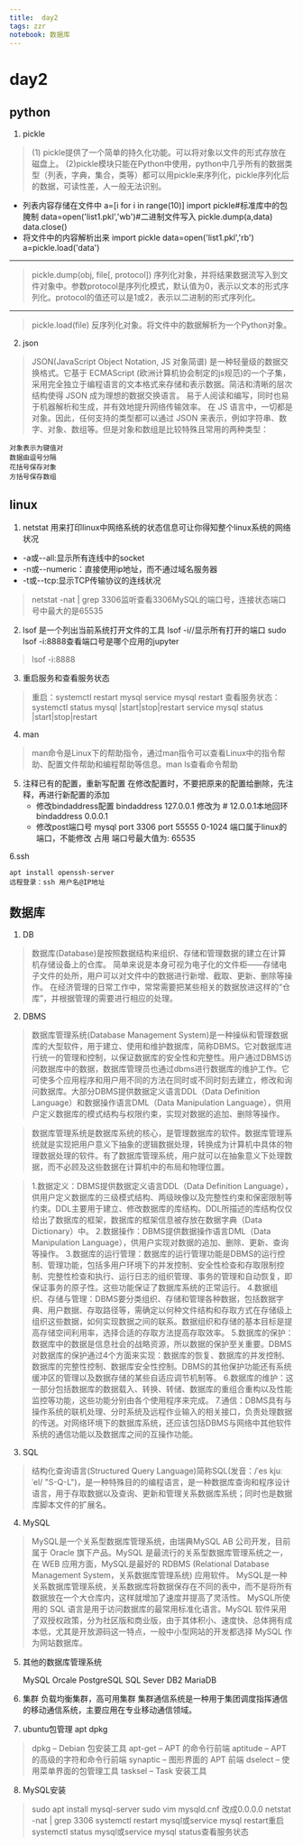 ```yaml
---
title:  day2
tags: zzr
notebook: 数据库
---
```


# day2


## python
1. pickle
>(1) pickle提供了一个简单的持久化功能。可以将对象以文件的形式存放在磁盘上。
(2)pickle模块只能在Python中使用，python中几乎所有的数据类型（列表，字典，集合，类等）都可以用pickle来序列化，pickle序列化后的数据，可读性差，人一般无法识别。

* 列表内容存储在文件中 
a=[i for i in range(10)]
import pickle#标准库中的包 腌制
data=open('list1.pkl','wb')#二进制文件写入
pickle.dump(a,data)
data.close()
* 将文件中的内容解析出来
import pickle
data=open('list1.pkl','rb')
a=pickle.load('data')
 ----------------------------------------

>pickle.dump(obj, file[, protocol])
序列化对象，并将结果数据流写入到文件对象中。参数protocol是序列化模式，默认值为0，表示以文本的形式序列化。protocol的值还可以是1或2，表示以二进制的形式序列化。

-----------------------------------------
>pickle.load(file)
反序列化对象。将文件中的数据解析为一个Python对象。
2. json
>JSON(JavaScript Object Notation, JS 对象简谱) 是一种轻量级的数据交换格式。它基于 ECMAScript (欧洲计算机协会制定的js规范)的一个子集，采用完全独立于编程语言的文本格式来存储和表示数据。简洁和清晰的层次结构使得 JSON 成为理想的数据交换语言。 易于人阅读和编写，同时也易于机器解析和生成，并有效地提升网络传输效率。
在 JS 语言中，一切都是对象。因此，任何支持的类型都可以通过 JSON 来表示，例如字符串、数字、对象、数组等。但是对象和数组是比较特殊且常用的两种类型：

    对象表示为键值对
    数据由逗号分隔
    花括号保存对象
    方括号保存数组


## linux
1. netstat
用来打印linux中网络系统的状态信息可让你得知整个linux系统的网络状况
* -a或--all:显示所有连线中的socket
* -n或--numeric：直接使用ip地址，而不通过域名服务器
* -t或--tcp:显示TCP传输协议的连线状况
>netstat -nat | grep 3306监听查看3306MySQL的端口号，连接状态端口号中最大的是65535
2. lsof
是一个列出当前系统打开文件的工具
lsof -i//显示所有打开的端口
sudo lsof -i:8888查看端口号是哪个应用的jupyter
>lsof -i:8888
3. 重启服务和查看服务状态
>重启：systemctl restart mysql
service mysql restart
查看服务状态：systemctl status mysql |start|stop|restart
>service mysql status |start|stop|restart
4. man
>man命令是Linux下的帮助指令，通过man指令可以查看Linux中的指令帮助、配置文件帮助和编程帮助等信息。man ls查看命令帮助
5. 注释已有的配置，重新写配置
在修改配置时，不要把原来的配置给删除，先注释，再进行新配置的添加
    * 修改bindaddress配置
            bindaddress 127.0.0.1 修改为 # 12.0.0.1本地回环
            bindaddress 0.0.0.1
    * 修改post端口号 mysql
            port 3306
            port 55555
            0-1024 端口属于linux的端口，不能修改 占用
            端口号最大值为: 65535

6.ssh

    apt install openssh-server
    远程登录：ssh 用户名@IP地址

## 数据库
1. DB
>数据库(Database)是按照数据结构来组织、存储和管理数据的建立在计算机存储设备上的仓库。
简单来说是本身可视为电子化的文件柜——存储电子文件的处所，用户可以对文件中的数据进行新增、截取、更新、删除等操作。
在经济管理的日常工作中，常常需要把某些相关的数据放进这样的“仓库”，并根据管理的需要进行相应的处理。
2. DBMS

>数据库管理系统(Database Management System)是一种操纵和管理数据库的大型软件，用于建立、使用和维护数据库，简称DBMS。它对数据库进行统一的管理和控制，以保证数据库的安全性和完整性。用户通过DBMS访问数据库中的数据，数据库管理员也通过dbms进行数据库的维护工作。它可使多个应用程序和用户用不同的方法在同时或不同时刻去建立，修改和询问数据库。大部分DBMS提供数据定义语言DDL（Data Definition Language）和数据操作语言DML（Data Manipulation Language），供用户定义数据库的模式结构与权限约束，实现对数据的追加、删除等操作。

>数据库管理系统是数据库系统的核心，是管理数据库的软件。数据库管理系统就是实现把用户意义下抽象的逻辑数据处理，转换成为计算机中具体的物理数据处理的软件。有了数据库管理系统，用户就可以在抽象意义下处理数据，而不必顾及这些数据在计算机中的布局和物理位置。

>1.数据定义：DBMS提供数据定义语言DDL（Data Definition Language），供用户定义数据库的三级模式结构、两级映像以及完整性约束和保密限制等约束。DDL主要用于建立、修改数据库的库结构。DDL所描述的库结构仅仅给出了数据库的框架，数据库的框架信息被存放在数据字典（Data Dictionary）中。
2.数据操作：DBMS提供数据操作语言DML（Data Manipulation Language），供用户实现对数据的追加、删除、更新、查询等操作。
3.数据库的运行管理：数据库的运行管理功能是DBMS的运行控制、管理功能，包括多用户环境下的并发控制、安全性检查和存取限制控制、完整性检查和执行、运行日志的组织管理、事务的管理和自动恢复，即保证事务的原子性。这些功能保证了数据库系统的正常运行。
4.数据组织、存储与管理：DBMS要分类组织、存储和管理各种数据，包括数据字典、用户数据、存取路径等，需确定以何种文件结构和存取方式在存储级上组织这些数据，如何实现数据之间的联系。数据组织和存储的基本目标是提高存储空间利用率，选择合适的存取方法提高存取效率。
5.数据库的保护：数据库中的数据是信息社会的战略资源，所以数据的保护至关重要。DBMS对数据库的保护通过4个方面来实现：数据库的恢复、数据库的并发控制、数据库的完整性控制、数据库安全性控制。DBMS的其他保护功能还有系统缓冲区的管理以及数据存储的某些自适应调节机制等。
6.数据库的维护：这一部分包括数据库的数据载入、转换、转储、数据库的重组合重构以及性能监控等功能，这些功能分别由各个使用程序来完成。
7.通信：DBMS具有与操作系统的联机处理、分时系统及远程作业输入的相关接口，负责处理数据的传送。对网络环境下的数据库系统，还应该包括DBMS与网络中其他软件系统的通信功能以及数据库之间的互操作功能。
3. SQL
>结构化查询语言(Structured Query Language)简称SQL(发音：/ˈes kjuː ˈel/ "S-Q-L")，是一种特殊目的的编程语言，是一种数据库查询和程序设计语言，用于存取数据以及查询、更新和管理关系数据库系统；同时也是数据库脚本文件的扩展名。
4. MySQL
>MySQL是一个关系型数据库管理系统，由瑞典MySQL AB 公司开发，目前属于 Oracle 旗下产品。MySQL 是最流行的关系型数据库管理系统之一，在 WEB 应用方面，MySQL是最好的 RDBMS (Relational Database Management System，关系数据库管理系统) 应用软件。
MySQL是一种关系数据库管理系统，关系数据库将数据保存在不同的表中，而不是将所有数据放在一个大仓库内，这样就增加了速度并提高了灵活性。
MySQL所使用的 SQL 语言是用于访问数据库的最常用标准化语言。MySQL 软件采用了双授权政策，分为社区版和商业版，由于其体积小、速度快、总体拥有成本低，尤其是开放源码这一特点，一般中小型网站的开发都选择 MySQL 作为网站数据库。
5. 其他的数据库管理系统

    MySQL
    Orcale
    PostgreSQL
    SQL Sever
    DB2
    MariaDB

6. 集群 负载均衡集群，高可用集群
集群通信系统是一种用于集团调度指挥通信的移动通信系统，主要应用在专业移动通信领域。
7. ubuntu包管理 apt dpkg
>dpkg      – Debian 包安装工具
apt-get   – APT 的命令行前端
aptitude  – APT 的高级的字符和命令行前端
synaptic  – 图形界面的 APT 前端
dselect   – 使用菜单界面的包管理工具
tasksel   – Task 安装工具
8. MySQL安装
>sudo apt install mysql-server
sudo vim mysqld.cnf
改成0.0.0.0
netstat -nat | grep 3306
systemctl restart mysql或service mysql restart重启
systemctl status mysql或service mysql status查看服务状态